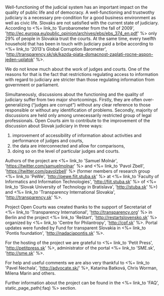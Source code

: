 ﻿Well-functioning of the judicial system has an important impact on the quality of public life
and of democracy. A well-functioning and trustwothy judiciary is a necessary pre-condition for a good
business environment as well as civic life. Slovaks are not satisfied with the current state
of judiciary. According to <%= link_to 'Eurobarometer from the fall of 2009', 'http://ec.europa.eu/public_opinion/archives/ebs/ebs_374_en.pdf' %> 
only 29% of people in Slovakia trust the courts. At the same time, every twelfth household that
has been in touch with judiciary paid a bribe according to
<%= link_to '2013\'s Global Corruption Barometer', 'http://transparency.sk/sk/kazda-piata-domacnost-zaplati-rocne-aspon-jeden-uplatok' %>.

We do not know much about the work of judges and courts. One of the reasons for that is the fact that restrictions
regulating access to information with regard to judiciary are stricter than those regulating information from government or parliament.

Simultaneously, discussions about the functioning and the quality of judiciary suffer from two major shortcomings. Firstly,
they are often over-generalizing (“judges are corrupt”) without any clear reference to those responsible or without any identification
of problems. Secondly, majority of discussions are held only among unnecessarily restricted group of legal professionals. Open Courts
aim to contribute to the improvement of the discussion about Slovak judiciary in three ways:

1. improvement of accessibility of information about activities and performance of judges and courts, 
2. the data are interconnected and allow for comparisons,
3. doing so on the level of particular judges and courts.

Authors of the project are
<%= link_to 'Samuel Molnár', 'https://twitter.com/samuelmolnar' %> and
<%= link_to 'Pavol Zbell', 'https://twitter.com/pavolzbell' %>
(former members of research group <%= link_to 'PeWe', 'http://pewe.fiit.stuba.sk' %> at
<%= link_to 'Faculty of Informatics and Information Technologies', 'http://fiit.stuba.sk' %> of
<%= link_to 'Slovak University of Technology in Bratislava', 'http://stuba.sk' %>) and
<%= link_to 'Transparency International Slovakia', 'http://transparency.sk' %>.

Project Open Courts was created thanks to the support of Secretariat of
<%= link_to 'Transparency International', 'http://transparency.org' %>
in Berlin and the project <%= link_to 'Reštart', 'http://restartslovensko.sk' %>
organized by <%= link_to 'Centre for Philantropy', 'http://cpf.sk' %>.
Portal updates were funded by Fund for transparent Slovakia
in <%= link_to 'Pontis foundation', 'http://nadaciapontis.sk' %>.

For the hosting of the project we are grateful to
<%= link_to 'Petit Press', 'http://petitpress.sk' %>,
administrator of the portal <%= link_to 'SME.sk', 'http://sme.sk' %>.

For help and useful comments we are also very thankful to 
<%= link_to 'Pavel Nechala', 'http://advocate.sk/' %>,
Katarína Batková, Chris Worman, Milena Marin and others.

Further information about the project can be found in the 
<%= link_to 'FAQ', static_page_path(:faq) %> section.
